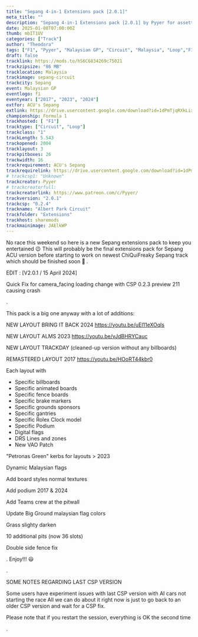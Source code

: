 ```yaml
---
title: "Sepang 4-in-1 Extensions pack [2.0.1]"
meta_title: ""
description: "Sepang 4-in-1 Extensions pack [2.0.1] by Pyyer for assetto corsa"
date: 2025-01-08T07:00:00Z
thumb: mbIT1UV
categories: ["Track"]
author: "Theodora"
tags: ["F1", "Pyyer", "Malaysian GP", "Circuit", "Malaysia", "Loop","F1 2024", "ALMS"]
draft: false
tracklink: https://mods.to/hS6C6834269c75021
trackzipsize: "86 MB"
tracklocation: Malaysia
trackimage: sepang-circuit
trackcity: Sepang
event: Malaysian GP
eventlogo: f1
eventyear: ["2017", "2023", "2024"]
extfor: ACU's Sepang
extlink: https://drive.usercontent.google.com/download?id=1dPmTjqRXkLix_kddshQYngIX-tXI2Dc4&export=download&authuser=0
championship: Formula 1
trackhosted: [ "F1"]
tracktype: ["Circuit", "Loop"]
trackclass: "1" 
trackLength: 5.543
trackopened: 2004
tracklayout: 3
trackpitboxes: 26
trackwidth: 16
trackrequirement: ACU's Sepang
trackrequirelink: https://drive.usercontent.google.com/download?id=1dPmTjqRXkLix_kddshQYngIX-tXI2Dc4&export=download&authuser=0
# trackcsp1: "Unknown"
trackcreator: Pyyer
# trackcreatorfull: 
trackcreatorlink: https://www.patreon.com/c/Pyyer/
trackversion: "2.0.1"
trackcsp: "0.2.4"
trackname: "Albert Park Circuit"
trackfolder: "Extensions"
trackhost: sharemods
trackmainimage: JAElkWP
---
```


No race this weekend so here is a new Sepang extensions pack to keep you entertained 😉
This will probably be the final extensions pack for Sepang ACU version before starting to work on newest ChiQuiFreaky Sepang track which should be finished soon 🤞
.

EDIT : [V2.0.1 / 15 April 2024]

Quick Fix for camera_facing loading change with CSP 0.2.3 preview 211 causing crash

.

This pack is a big one anyway with a lot of additions:

NEW LAYOUT BRING IT BACK 2024
https://youtu.be/uEl11eXOqls

NEW LAYOUT ALMS 2023
https://youtu.be/vJdBHRYCauc

NEW LAYOUT TRACKDAY 
(cleaned-up version without any billboards)

REMASTERED LAYOUT 2017
https://youtu.be/HOoRT44kbr0

Each layout with
- Specific billboards
- Specific animated boards
- Specific fence boards
- Specific brake markers
- Specific grounds sponsors
- Specific gantries
- Specific Rolex Clock model
- Specific Podium
- Digital flags
- DRS Lines and zones
- New VAO Patch

"Petronas Green" kerbs for layouts > 2023

Dynamic Malaysian flags

Add board styles normal textures

Add podium 2017 & 2024

Add Teams crew at the pitwall

Update Big Ground malaysian flag colors

Grass slighty darken

10 additional pits (now 36 slots)

Double side fence fix

.
Enjoy!!! 😃

.

SOME NOTES REGARDING LAST CSP VERSION

Some users have experiment issues with last CSP version with AI cars not starting the race All we can do about it right now is just to go back to an older CSP version and wait for a CSP fix.

Please note that if you restart the session, everything is OK the second time

.
